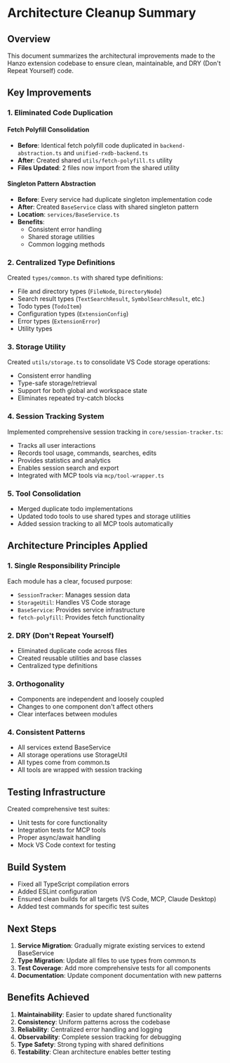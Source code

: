 # Architecture Cleanup Summary

## Overview
This document summarizes the architectural improvements made to the Hanzo extension codebase to ensure clean, maintainable, and DRY (Don't Repeat Yourself) code.

## Key Improvements

### 1. Eliminated Code Duplication

#### Fetch Polyfill Consolidation
- **Before**: Identical fetch polyfill code duplicated in `backend-abstraction.ts` and `unified-rxdb-backend.ts`
- **After**: Created shared `utils/fetch-polyfill.ts` utility
- **Files Updated**: 2 files now import from the shared utility

#### Singleton Pattern Abstraction
- **Before**: Every service had duplicate singleton implementation code
- **After**: Created `BaseService` class with shared singleton pattern
- **Location**: `services/BaseService.ts`
- **Benefits**: 
  - Consistent error handling
  - Shared storage utilities
  - Common logging methods

### 2. Centralized Type Definitions

Created `types/common.ts` with shared type definitions:
- File and directory types (`FileNode`, `DirectoryNode`)
- Search result types (`TextSearchResult`, `SymbolSearchResult`, etc.)
- Todo types (`TodoItem`)
- Configuration types (`ExtensionConfig`)
- Error types (`ExtensionError`)
- Utility types

### 3. Storage Utility

Created `utils/storage.ts` to consolidate VS Code storage operations:
- Consistent error handling
- Type-safe storage/retrieval
- Support for both global and workspace state
- Eliminates repeated try-catch blocks

### 4. Session Tracking System

Implemented comprehensive session tracking in `core/session-tracker.ts`:
- Tracks all user interactions
- Records tool usage, commands, searches, edits
- Provides statistics and analytics
- Enables session search and export
- Integrated with MCP tools via `mcp/tool-wrapper.ts`

### 5. Tool Consolidation

- Merged duplicate todo implementations
- Updated todo tools to use shared types and storage utilities
- Added session tracking to all MCP tools automatically

## Architecture Principles Applied

### 1. Single Responsibility Principle
Each module has a clear, focused purpose:
- `SessionTracker`: Manages session data
- `StorageUtil`: Handles VS Code storage
- `BaseService`: Provides service infrastructure
- `fetch-polyfill`: Provides fetch functionality

### 2. DRY (Don't Repeat Yourself)
- Eliminated duplicate code across files
- Created reusable utilities and base classes
- Centralized type definitions

### 3. Orthogonality
- Components are independent and loosely coupled
- Changes to one component don't affect others
- Clear interfaces between modules

### 4. Consistent Patterns
- All services extend BaseService
- All storage operations use StorageUtil
- All types come from common.ts
- All tools are wrapped with session tracking

## Testing Infrastructure

Created comprehensive test suites:
- Unit tests for core functionality
- Integration tests for MCP tools
- Proper async/await handling
- Mock VS Code context for testing

## Build System

- Fixed all TypeScript compilation errors
- Added ESLint configuration
- Ensured clean builds for all targets (VS Code, MCP, Claude Desktop)
- Added test commands for specific test suites

## Next Steps

1. **Service Migration**: Gradually migrate existing services to extend BaseService
2. **Type Migration**: Update all files to use types from common.ts
3. **Test Coverage**: Add more comprehensive tests for all components
4. **Documentation**: Update component documentation with new patterns

## Benefits Achieved

1. **Maintainability**: Easier to update shared functionality
2. **Consistency**: Uniform patterns across the codebase
3. **Reliability**: Centralized error handling and logging
4. **Observability**: Complete session tracking for debugging
5. **Type Safety**: Strong typing with shared definitions
6. **Testability**: Clean architecture enables better testing